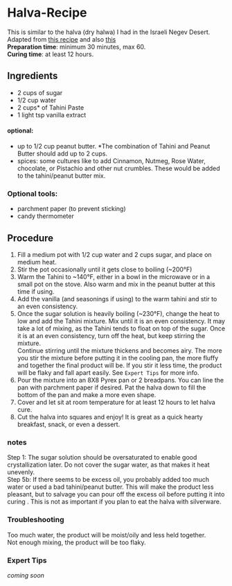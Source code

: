 # Halva-Recipe
This is similar to the halva (dry halwa) I had in the Israeli Negev Desert.  
Adapted from [this recipe](https://youtu.be/64_ckmBf01M) and also [this](https://youtu.be/sfAaV5EGfYY)  
**Preparation time**: minimum 30 minutes, max 60.  
**Curing time**: at least 12 hours.  

## Ingredients  
- 2 cups of sugar
- 1/2 cup water
- 2 cups* of Tahini Paste
- 1 light tsp vanilla extract  

#### optional:  
- up to 1/2 cup peanut butter. *The combination of Tahini and Peanut Butter should add up to 2 cups.  
- spices: some cultures like to add Cinnamon, Nutmeg, Rose Water, chocolate, or Pistachio and other nut crumbles. These would be added to the tahini/peanut butter mix.  

### Optional tools:  
- parchment paper (to prevent sticking)
- candy thermometer

## Procedure
1. Fill a medium pot with 1/2 cup water and 2 cups sugar, and place on medium heat.
2. Stir the pot occasionally until it gets close to boiling (~200°F)
3. Warm the Tahini to ~140°F, either in a bowl in the microwave or in a small pot on the stove. Also warm and mix in the peanut butter at this time if using.
4. Add the vanilla (and seasonings if using) to the warm tahini and stir to an even consistency.  
5. Once the sugar solution is heavily boiling (~230°F), change the heat to low and add the Tahini mixture. Mix until it is an even consistency. It may take a lot of mixing, as the Tahini tends to float on top of the sugar. Once it is at an even consistency, turn off the heat, but keep stirring the mixture.   
Continue stirring until the mixture thickens and becomes airy. The more you stir the mixture before putting it in the cooling pan, the more fluffy and together the final product will be. If you stir it less time, the product will be flaky and fall apart easily. See `Expert Tips` for more info.  
6. Pour the mixture into an 8X8 Pyrex pan or 2 breadpans. You can line the pan with parchment paper if desired. Pat the halva down to fill the bottom of the pan and make a more even shape.  
7. Cover and let sit at room temperature for at least 12 hours to let halva cure.  
8. Cut the halva into squares and enjoy! It is great as a quick hearty breakfast, snack, or even a dessert.  


### notes
Step 1: The sugar solution should be oversaturated to enable good crystallization later. Do not cover the sugar water, as that makes it heat unevenly.  
Step 5b: If there seems to be excess oil, you probably added too much water or used a bad tahini/peanut butter. This will make the product less pleasant, but to salvage you can pour off the excess oil before putting it into curing . This is not as important if you plan to eat the halva with silverware.

### Troubleshooting
Too much water, the product will be moist/oily and less held together.  
Not enough mixing, the product will be too flaky.  

### Expert Tips
*coming soon*

